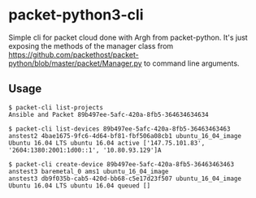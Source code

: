 # packet-python3-cli

Simple cli for packet cloud done with Argh from packet-python. It's just exposing the methods of the manager class from https://github.com/packethost/packet-python/blob/master/packet/Manager.py to command line arguments.

## Usage

```
$ packet-cli list-projects                                    
Ansible and Packet 89b497ee-5afc-420a-8fb5-364634634634

$ packet-cli list-devices 89b497ee-5afc-420a-8fb5-36463463463
anstest2 4bae1675-9fc6-4d64-bf81-fbf506a08cb1 ubuntu_16_04_image Ubuntu 16.04 LTS ubuntu 16.04 active ['147.75.101.83', '2604:1380:2001:1d00::1', '10.80.93.129']A

$ packet-cli create-device 89b497ee-5afc-420a-8fb5-36463463463 anstest3 baremetal_0 ams1 ubuntu_16_04_image
anstest3 db9f035b-cab5-420d-bb68-c5e17d23f507 ubuntu_16_04_image Ubuntu 16.04 LTS ubuntu 16.04 queued []


```
